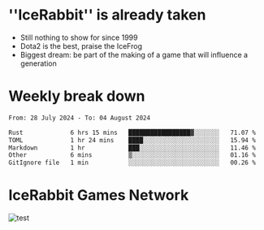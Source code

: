 # ''IceRabbit'' is already taken
- Still nothing to show for since 1999
- Dota2 is the best, praise the IceFrog
- Biggest dream: be part of the making of a game that will influence a generation

# Weekly break down
<!--START_SECTION:waka-->

```txt
From: 28 July 2024 - To: 04 August 2024

Rust             6 hrs 15 mins   █████████████████▓░░░░░░░   71.07 %
TOML             1 hr 24 mins    ████░░░░░░░░░░░░░░░░░░░░░   15.94 %
Markdown         1 hr            ███░░░░░░░░░░░░░░░░░░░░░░   11.46 %
Other            6 mins          ▒░░░░░░░░░░░░░░░░░░░░░░░░   01.16 %
GitIgnore file   1 min           ░░░░░░░░░░░░░░░░░░░░░░░░░   00.26 %
```

<!--END_SECTION:waka-->

# IceRabbit Games Network
![test](https://steam-stat.vercel.app/api?profileName=IceRabbit.png)
